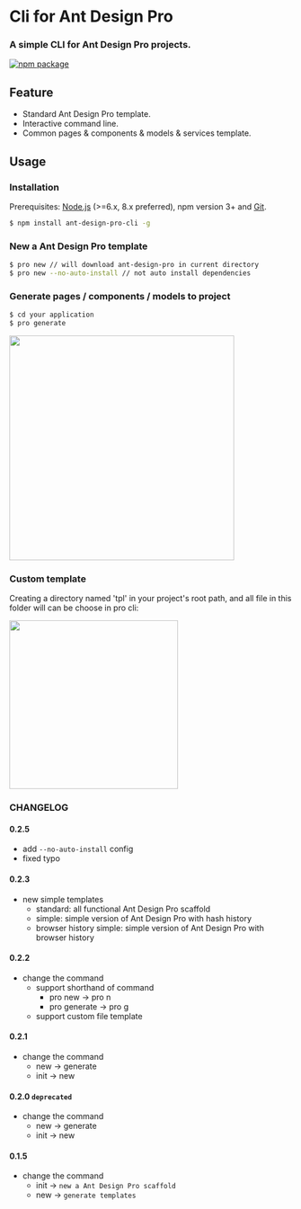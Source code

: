 # Cli for Ant Design Pro

### A simple CLI for Ant Design Pro projects.

<!-- badges section. -->

[![npm package](https://img.shields.io/npm/v/ant-design-pro-cli.svg)](https://www.npmjs.com/package/ant-design-pro-cli)

## Feature

- Standard Ant Design Pro template.
- Interactive command line.
- Common pages & components & models & services template.

## Usage

### Installation

Prerequisites: [Node.js](https://nodejs.org/en/) (>=6.x, 8.x preferred), npm version 3+ and [Git](https://git-scm.com/).

```bash
$ npm install ant-design-pro-cli -g
```

### New a Ant Design Pro template

```bash
$ pro new // will download ant-design-pro in current directory
$ pro new --no-auto-install // not auto install dependencies 
```

### Generate pages / components / models to project

```bash
$ cd your application
$ pro generate 
```

<img width="400" src="https://gw.alipayobjects.com/zos/rmsportal/VhiILFUpYxGUBgbnuUny.png" />

### Custom template 

Creating a directory named 'tpl' in your project's root path, and all file in this folder will can be choose in pro cli: 

<img width="300" src="https://user-images.githubusercontent.com/1179603/32481313-76601bc2-c358-11e7-8513-15bc5f29c59b.gif" />

### CHANGELOG

#### 0.2.5

- add `--no-auto-install` config
- fixed typo

#### 0.2.3

- new simple templates
  - standard: all functional Ant Design Pro scaffold
  - simple: simple version of Ant Design Pro with hash history
  - browser history simple: simple version of Ant Design Pro with browser history

#### 0.2.2

- change the command
  - support shorthand of command
    - pro new -> pro n
    - pro generate -> pro g
  - support custom file template

#### 0.2.1

- change the command
  - new -> generate
  - init -> new

#### 0.2.0 `deprecated`

- change the command
  - new -> generate
  - init -> new

#### 0.1.5

- change the command
  - init -> `new a Ant Design Pro scaffold`
  - new -> `generate templates`

